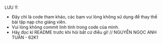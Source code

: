 LƯU Ý:
- Đây chỉ là code tham khảo, các bạm vui lòng không sử dụng để thay thế bài tập nạp cho giảng viên.
- Vui lòng không commit linh tinh trong code của mình.
- Hãy đọc kĩ README trước khi hỏi bất cứ điều gì!
// NGUYỄN NGỌC ANH TUẤN - 62K1